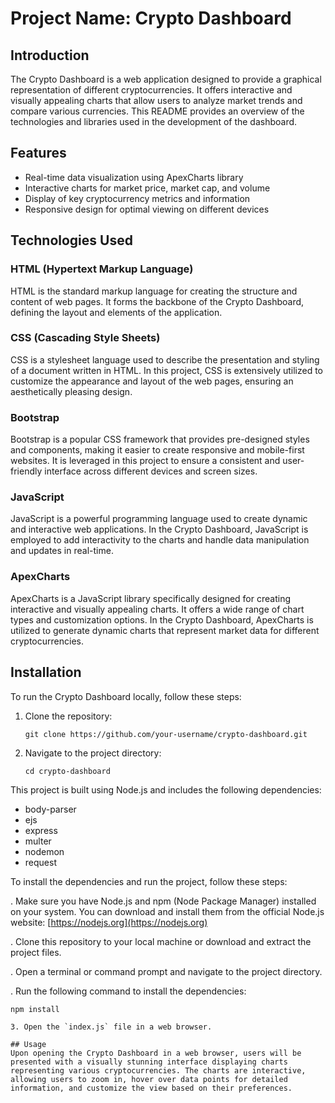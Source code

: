 # Project Name: Crypto Dashboard

## Introduction
The Crypto Dashboard is a web application designed to provide a graphical representation of different cryptocurrencies. It offers interactive and visually appealing charts that allow users to analyze market trends and compare various currencies. This README provides an overview of the technologies and libraries used in the development of the dashboard.


## Features

- Real-time data visualization using ApexCharts library
- Interactive charts for market price, market cap, and volume
- Display of key cryptocurrency metrics and information
- Responsive design for optimal viewing on different devices


## Technologies Used

### HTML (Hypertext Markup Language)
HTML is the standard markup language for creating the structure and content of web pages. It forms the backbone of the Crypto Dashboard, defining the layout and elements of the application.

### CSS (Cascading Style Sheets)
CSS is a stylesheet language used to describe the presentation and styling of a document written in HTML. In this project, CSS is extensively utilized to customize the appearance and layout of the web pages, ensuring an aesthetically pleasing design.

### Bootstrap
Bootstrap is a popular CSS framework that provides pre-designed styles and components, making it easier to create responsive and mobile-first websites. It is leveraged in this project to ensure a consistent and user-friendly interface across different devices and screen sizes.

### JavaScript
JavaScript is a powerful programming language used to create dynamic and interactive web applications. In the Crypto Dashboard, JavaScript is employed to add interactivity to the charts and handle data manipulation and updates in real-time.

### ApexCharts
ApexCharts is a JavaScript library specifically designed for creating interactive and visually appealing charts. It offers a wide range of chart types and customization options. In the Crypto Dashboard, ApexCharts is utilized to generate dynamic charts that represent market data for different cryptocurrencies.

## Installation
To run the Crypto Dashboard locally, follow these steps:


1. Clone the repository:
   ```
   git clone https://github.com/your-username/crypto-dashboard.git
   ```

2. Navigate to the project directory:
   ```
   cd crypto-dashboard
   ```

This project is built using Node.js and includes the following dependencies:

- body-parser
- ejs
- express
- multer
- nodemon
- request

To install the dependencies and run the project, follow these steps:

. Make sure you have Node.js and npm (Node Package Manager) installed on your system. You can download and install them from the official Node.js website: [https://nodejs.org](https://nodejs.org)

. Clone this repository to your local machine or download and extract the project files.

. Open a terminal or command prompt and navigate to the project directory.

. Run the following command to install the dependencies:

   ```shell
   npm install

3. Open the `index.js` file in a web browser.

## Usage
Upon opening the Crypto Dashboard in a web browser, users will be presented with a visually stunning interface displaying charts representing various cryptocurrencies. The charts are interactive, allowing users to zoom in, hover over data points for detailed information, and customize the view based on their preferences.
